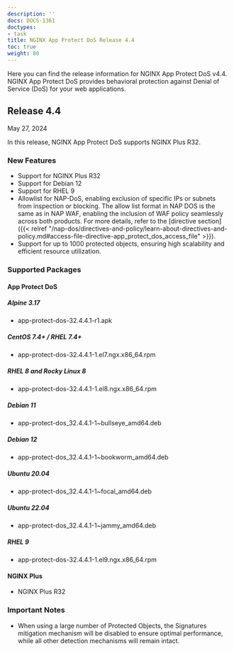 ```yaml
---
description: ''
docs: DOCS-1361
doctypes:
- task
title: NGINX App Protect DoS Release 4.4
toc: true
weight: 80
---
```


Here you can find the release information for NGINX App Protect DoS v4.4. NGINX App Protect DoS provides behavioral protection against Denial of Service (DoS) for your web applications.

## Release 4.4

May 27, 2024

In this release, NGINX App Protect DoS supports NGINX Plus R32.

### New Features

- Support for NGINX Plus R32
- Support for Debian 12
- Support for RHEL 9
- Allowlist for NAP-DoS, enabling exclusion of specific IPs or subnets from inspection or blocking. The allow list format in NAP DOS is the same as in NAP WAF, enabling the inclusion of WAF policy seamlessly across both products. For more details, refer to the [directive section]({{< relref "/nap-dos/directives-and-policy/learn-about-directives-and-policy.md#access-file-directive-app_protect_dos_access_file" >}}).
- Support for up to 1000 protected objects, ensuring high scalability and efficient resource utilization.

### Supported Packages

#### App Protect DoS

##### Alpine 3.17

- app-protect-dos-32.4.4.1-r1.apk

##### CentOS 7.4+ / RHEL 7.4+

- app-protect-dos-32.4.4.1-1.el7.ngx.x86_64.rpm

##### RHEL 8 and Rocky Linux 8

- app-protect-dos-32.4.4.1-1.el8.ngx.x86_64.rpm

##### Debian 11

- app-protect-dos_32.4.4.1-1~bullseye_amd64.deb

##### Debian 12

- app-protect-dos_32.4.4.1-1~bookworm_amd64.deb

##### Ubuntu 20.04

- app-protect-dos_32.4.4.1-1~focal_amd64.deb

##### Ubuntu 22.04

- app-protect-dos_32.4.4.1-1~jammy_amd64.deb

##### RHEL 9

- app-protect-dos-32.4.4.1-1.el9.ngx.x86_64.rpm


#### NGINX Plus

- NGINX Plus R32


### Important Notes


- When using a large number of Protected Objects, the Signatures mitigation mechanism will be disabled to ensure optimal performance, while all other detection mechanisms will remain intact.
